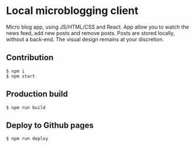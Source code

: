 # Local microblogging client

Micro blog app, using JS/HTML/CSS and React. App allow you to watch the news feed, add new posts and remove posts. Posts are stored locally, without a back-end. The visual design remains at your discretion.

## Contribution

    $ npm i
    $ npm start

## Production build

    $ npm run build

## Deploy to Github pages

    $ npm run deploy
